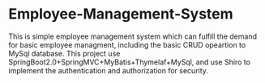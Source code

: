 # Employee-Management-System
This is simple employee management system which can fulfill the demand for basic employee managment, including the basic CRUD opeartion to MySql database.
This project use SpringBoot2.0+SpringMVC+MyBatis+Thymelaf+MySql, and use Shiro to implement the authentication and authorization for security.

